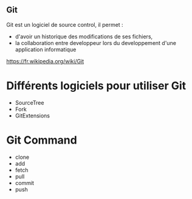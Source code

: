 ## Git 
Git est un logiciel de source control, il permet :
- d'avoir un historique des modifications de ses fichiers,
- la collaboration entre developpeur lors du developpement d'une application informatique

https://fr.wikipedia.org/wiki/Git

# Différents logiciels pour utiliser Git
- SourceTree
- Fork
- GitExtensions

# Git Command
- clone
- add
- fetch
- pull
- commit
- push

